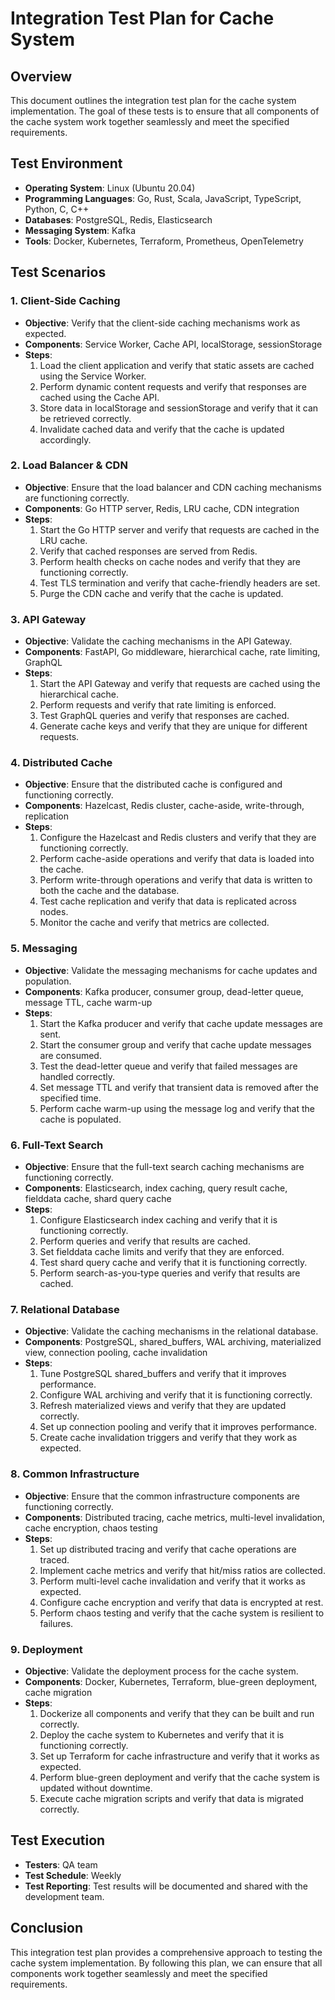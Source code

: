 # Integration Test Plan for Cache System

## Overview
This document outlines the integration test plan for the cache system implementation. The goal of these tests is to ensure that all components of the cache system work together seamlessly and meet the specified requirements.

## Test Environment
- **Operating System**: Linux (Ubuntu 20.04)
- **Programming Languages**: Go, Rust, Scala, JavaScript, TypeScript, Python, C, C++
- **Databases**: PostgreSQL, Redis, Elasticsearch
- **Messaging System**: Kafka
- **Tools**: Docker, Kubernetes, Terraform, Prometheus, OpenTelemetry

## Test Scenarios

### 1. Client-Side Caching
- **Objective**: Verify that the client-side caching mechanisms work as expected.
- **Components**: Service Worker, Cache API, localStorage, sessionStorage
- **Steps**:
  1. Load the client application and verify that static assets are cached using the Service Worker.
  2. Perform dynamic content requests and verify that responses are cached using the Cache API.
  3. Store data in localStorage and sessionStorage and verify that it can be retrieved correctly.
  4. Invalidate cached data and verify that the cache is updated accordingly.

### 2. Load Balancer & CDN
- **Objective**: Ensure that the load balancer and CDN caching mechanisms are functioning correctly.
- **Components**: Go HTTP server, Redis, LRU cache, CDN integration
- **Steps**:
  1. Start the Go HTTP server and verify that requests are cached in the LRU cache.
  2. Verify that cached responses are served from Redis.
  3. Perform health checks on cache nodes and verify that they are functioning correctly.
  4. Test TLS termination and verify that cache-friendly headers are set.
  5. Purge the CDN cache and verify that the cache is updated.

### 3. API Gateway
- **Objective**: Validate the caching mechanisms in the API Gateway.
- **Components**: FastAPI, Go middleware, hierarchical cache, rate limiting, GraphQL
- **Steps**:
  1. Start the API Gateway and verify that requests are cached using the hierarchical cache.
  2. Perform requests and verify that rate limiting is enforced.
  3. Test GraphQL queries and verify that responses are cached.
  4. Generate cache keys and verify that they are unique for different requests.

### 4. Distributed Cache
- **Objective**: Ensure that the distributed cache is configured and functioning correctly.
- **Components**: Hazelcast, Redis cluster, cache-aside, write-through, replication
- **Steps**:
  1. Configure the Hazelcast and Redis clusters and verify that they are functioning correctly.
  2. Perform cache-aside operations and verify that data is loaded into the cache.
  3. Perform write-through operations and verify that data is written to both the cache and the database.
  4. Test cache replication and verify that data is replicated across nodes.
  5. Monitor the cache and verify that metrics are collected.

### 5. Messaging
- **Objective**: Validate the messaging mechanisms for cache updates and population.
- **Components**: Kafka producer, consumer group, dead-letter queue, message TTL, cache warm-up
- **Steps**:
  1. Start the Kafka producer and verify that cache update messages are sent.
  2. Start the consumer group and verify that cache update messages are consumed.
  3. Test the dead-letter queue and verify that failed messages are handled correctly.
  4. Set message TTL and verify that transient data is removed after the specified time.
  5. Perform cache warm-up using the message log and verify that the cache is populated.

### 6. Full-Text Search
- **Objective**: Ensure that the full-text search caching mechanisms are functioning correctly.
- **Components**: Elasticsearch, index caching, query result cache, fielddata cache, shard query cache
- **Steps**:
  1. Configure Elasticsearch index caching and verify that it is functioning correctly.
  2. Perform queries and verify that results are cached.
  3. Set fielddata cache limits and verify that they are enforced.
  4. Test shard query cache and verify that it is functioning correctly.
  5. Perform search-as-you-type queries and verify that results are cached.

### 7. Relational Database
- **Objective**: Validate the caching mechanisms in the relational database.
- **Components**: PostgreSQL, shared_buffers, WAL archiving, materialized view, connection pooling, cache invalidation
- **Steps**:
  1. Tune PostgreSQL shared_buffers and verify that it improves performance.
  2. Configure WAL archiving and verify that it is functioning correctly.
  3. Refresh materialized views and verify that they are updated correctly.
  4. Set up connection pooling and verify that it improves performance.
  5. Create cache invalidation triggers and verify that they work as expected.

### 8. Common Infrastructure
- **Objective**: Ensure that the common infrastructure components are functioning correctly.
- **Components**: Distributed tracing, cache metrics, multi-level invalidation, cache encryption, chaos testing
- **Steps**:
  1. Set up distributed tracing and verify that cache operations are traced.
  2. Implement cache metrics and verify that hit/miss ratios are collected.
  3. Perform multi-level cache invalidation and verify that it works as expected.
  4. Configure cache encryption and verify that data is encrypted at rest.
  5. Perform chaos testing and verify that the cache system is resilient to failures.

### 9. Deployment
- **Objective**: Validate the deployment process for the cache system.
- **Components**: Docker, Kubernetes, Terraform, blue-green deployment, cache migration
- **Steps**:
  1. Dockerize all components and verify that they can be built and run correctly.
  2. Deploy the cache system to Kubernetes and verify that it is functioning correctly.
  3. Set up Terraform for cache infrastructure and verify that it works as expected.
  4. Perform blue-green deployment and verify that the cache system is updated without downtime.
  5. Execute cache migration scripts and verify that data is migrated correctly.

## Test Execution
- **Testers**: QA team
- **Test Schedule**: Weekly
- **Test Reporting**: Test results will be documented and shared with the development team.

## Conclusion
This integration test plan provides a comprehensive approach to testing the cache system implementation. By following this plan, we can ensure that all components work together seamlessly and meet the specified requirements.

